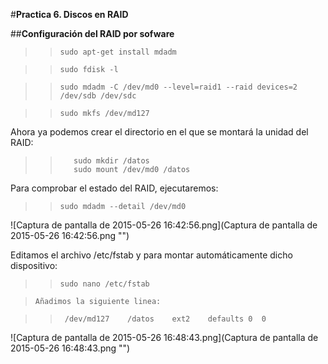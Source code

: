 ﻿#**Practica 6. Discos en RAID**

##**Configuración del RAID por sofware**


>>     sudo apt-get install mdadm

>>     sudo fdisk -l 

>>     sudo mdadm -C /dev/md0 --level=raid1 --raid devices=2 /dev/sdb /dev/sdc

>>     sudo mkfs /dev/md127

Ahora ya podemos crear el directorio en el que se montará la unidad del RAID:
>>        sudo mkdir /datos
>>        sudo mount /dev/md0 /datos

Para comprobar el estado del RAID, ejecutaremos:

>>     sudo mdadm --detail /dev/md0


![Captura de pantalla de 2015-05-26 16:42:56.png](Captura de pantalla de 2015-05-26 16:42:56.png "")

Editamos el archivo /etc/fstab y para montar automáticamente dicho dispositivo:

>>     sudo nano /etc/fstab

>     Añadimos la siguiente linea:

>>      /dev/md127    /datos    ext2    defaults 0  0  

![Captura de pantalla de 2015-05-26 16:48:43.png](Captura de pantalla de 2015-05-26 16:48:43.png "")